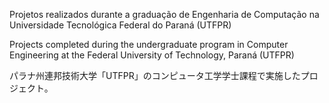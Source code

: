 Projetos realizados durante a graduação de Engenharia de Computação na Universidade Tecnológica Federal do Paraná (UTFPR)

Projects completed during the undergraduate program in Computer Engineering at the Federal University of Technology, Paraná (UTFPR)

パラナ州連邦技術大学「UTFPR」のコンピュータ工学学士課程で実施したプロジェクト。
